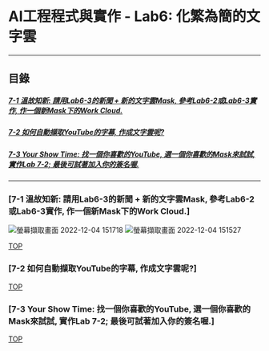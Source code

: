 # AI工程程式與實作 - Lab6: 化繁為簡的文字雲

<a name="000"/>

---
## 目錄
##### [7-1 溫故知新: 請用Lab6-3的新聞 + 新的文字雲Mask, 參考Lab6-2或Lab6-3實作, 作一個新Mask下的Work Cloud.](#001)
##### [7-2 如何自動擷取YouTube的字幕, 作成文字雲呢?](#002)
##### [7-3 Your Show Time: 找一個你喜歡的YouTube, 選一個你喜歡的Mask來試試, 實作Lab 7-2; 最後可試著加入你的簽名喔.](#003)
---

<a name="001"/>

### [7-1 溫故知新: 請用Lab6-3的新聞 + 新的文字雲Mask, 參考Lab6-2或Lab6-3實作, 作一個新Mask下的Work Cloud.]
![螢幕擷取畫面 2022-12-04 151718](https://user-images.githubusercontent.com/89327055/205479122-7509ecdb-1840-4161-b96f-acce129fc84f.png)
![螢幕擷取畫面 2022-12-04 151527](https://user-images.githubusercontent.com/89327055/205479077-12c573d8-b725-4bf2-b3b6-fbd9b2c0b797.png)


[TOP](#000)

<a name="002"/>

### [7-2 如何自動擷取YouTube的字幕, 作成文字雲呢?]




[TOP](#000)


<a name="003"/>

### [7-3 Your Show Time: 找一個你喜歡的YouTube, 選一個你喜歡的Mask來試試, 實作Lab 7-2; 最後可試著加入你的簽名喔.]


[TOP](#000)
